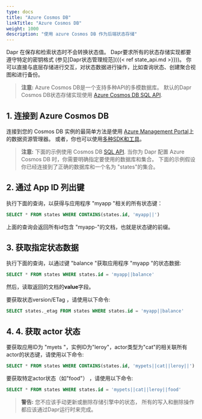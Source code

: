 ```yaml
---
type: docs
title: "Azure Cosmos DB"
linkTitle: "Azure Cosmos DB"
weight: 1000
description: "使用 azure Cosmos DB 作为后端状态存储"
---
```


Dapr 在保存和检索状态时不会转换状态值。 Dapr要求所有的状态存储实现都要遵守特定的密钥格式 (参见[Dapr状态管理规范]({{< ref state_api.md >}}))。 你可以直接与底层存储进行交互，对状态数据进行操作，比如查询状态、创建聚合视图和进行备份。

> **注意:** Azure Cosmos DB是一个支持多种API的多模数据库。 默认的Dapr Cosmos DB状态存储实现使用 [Azure Cosmos DB SQL API](https://docs.microsoft.com/en-us/azure/cosmos-db/sql-query-getting-started).

## 1. 连接到 Azure Cosmos DB

连接到您的 Cosmos DB 实例的最简单方法是使用 [Azure Management Portal](https://portal.azure.com)上的数据资源管理器。 或者，你也可以使用[多种SDK和工具](https://docs.microsoft.com/en-us/azure/cosmos-db/mongodb-introduction)。

> **注意:** 下面的示例使用 Cosmos DB [SQL API](https://docs.microsoft.com/en-us/azure/cosmos-db/sql-query-getting-started). 当你为 Dapr 配置 Azure Cosmos DB 时，你需要明确指定要使用的数据库和集合。 下面的示例假设你已经连接到了正确的数据库和一个名为 "states"的集合。

## 2. 通过 App ID 列出键

执行下面的查询，以获得与应用程序 "myapp "相关的所有状态键：

```sql
SELECT * FROM states WHERE CONTAINS(states.id, 'myapp||')
```

上面的查询会返回所有id包含 "myapp-"的文档，也就是状态键的前缀。

## 3. 获取指定状态数据

执行下面的查询，以通过键 "balance "获取应用程序 "myapp "的状态数据:

```sql
SELECT * FROM states WHERE states.id = 'myapp||balance'
```

然后，读取返回的文档的**value**字段。

要获取状态version/ETag ，请使用以下命令:

```sql
SELECT states._etag FROM states WHERE states.id = 'myapp||balance'
```

## 4. 4. 获取 actor 状态

要获取应用ID为 "myets "，实例ID为"leroy"，actor类型为"cat"的相关联所有actor的状态键，请使用以下命令:

```sql
SELECT * FROM states WHERE CONTAINS(states.id, 'mypets||cat||leroy||')
```

要获取特定actor状态（如"food"） ，请使用以下命令:

```sql
SELECT * FROM states WHERE states.id = 'mypets||cat||leroy||food'
```

> **警告:** 您不应该手动更新或删除存储引擎中的状态， 所有的写入和删除操作都应该通过Dapr运行时来完成。
